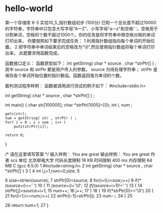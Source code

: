 # hello-world
第一个存储库
6-3 实验10_5_指针数组初步 (100分)
已知一个总长度不超过10000的字符串，字符串中只包含大写字母“A—Z”、小写字母“a—z”和空格‘ ’。空格用于分割单词，空格的个数不超过1000个。你的任务是将字符串中用空格分隔的单词打印出来。 你要按照如下要求完成任务： 1.利用指针数组指向每个单词的开始位置。 2.把字符串中单词结束后的空格改为“\0”,然后使用指针数组将每个单词打印出来。 此题要求用函数完成。

函数接口定义：
函数原型如下：
int getString( char * source , char *strPtr[] ) ;
其中 source 和 strPtr 都是用户传入的参数。 source 为待处理字符串； strPtr 是保存各个单词开始位置的指针数组。函数返回值为单词的个数。

裁判测试程序样例：
函数被调用进行测试的例子如下：
#include<stdio.h>

int getString( char * source , char *strPtr[] ) ;

int main()
{
    char    str[100005];
    char    *strPtr[1005]={0};
    int        i, num ;

    gets(str);
    num = getString( str , strPtr ) ;
    for( i = 0 ; i < num ; i++ )
        puts(strPtr[i]);

    return 0;    
}

/* 请在这里填写答案 */
输入样例：
You are great
输出样例：
You
are
great
作者
scs
单位
北京邮电大学
代码长度限制
16 KB
时间限制
400 ms
内存限制
64 MB
C (gcc 6.5.0)
1
#include<string.h>
2
int getString( char * source , char *strPtr[] )
3
{
4
    int i,j=1,num=0,size;
5
    
6
    size=strlen(source);
7
    strPtr[0]=source;
8
    for(i=0;i<size;i++)
9
        if(*(source+i)==' ')
10
        {
11
            *(source+i)='\0';
12
            if(*(source+i+1)!=' ')
13
            {
14
                strPtr[j]=source+i+1;
15
                num++;
16
                j++;
17
            }
18
        }
19
    if(*strPtr[0]=='\0')
20
    {
21
        for(i=1;i<=num;i++)
22
            strPtr[i-1]=strPtr[i];
23
        num--;
24
    }
25
        
26
        return num+1;
27
}
